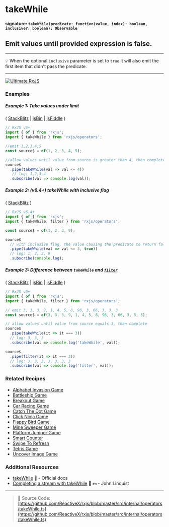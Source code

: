 # takeWhile

#### signature: `takeWhile(predicate: function(value, index): boolean, inclusive?: boolean): Observable`

## Emit values until provided expression is false.

---

💡 When the optional `inclusive` parameter is set to `true` it will also
emit the first item that didn't pass the predicate.

---

[![Ultimate RxJS](https://drive.google.com/uc?export=view&id=1htrban3k3Z8CxiKwEV6bdmxW5Wu8xdWX "Ultimate RxJS")](https://ultimatecourses.com/courses/rxjs?ref=4)

### Examples

##### Example 1: Take values under limit

(
[StackBlitz](https://stackblitz.com/edit/typescript-af3hdf?file=index.ts&devtoolsheight=100)
| [jsBin](http://jsbin.com/zanefaqexu/1/edit?js,console) |
[jsFiddle](https://jsfiddle.net/btroncone/yakd4jgc/) )

```js
// RxJS v6+
import { of } from 'rxjs';
import { takeWhile } from 'rxjs/operators';

//emit 1,2,3,4,5
const source$ = of(1, 2, 3, 4, 5);

//allow values until value from source is greater than 4, then complete
source$
  .pipe(takeWhile(val => val <= 4))
   // log: 1,2,3,4
  .subscribe(val => console.log(val));
```

##### Example 2: (v6.4+) takeWhile with inclusive flag

(
[StackBlitz](https://stackblitz.com/edit/typescript-3bwfup?file=index.ts&devtoolsheight=100)
)

```js
// RxJS v6.4+
import { of } from 'rxjs';
import { takeWhile, filter } from 'rxjs/operators';

const source$ = of(1, 2, 3, 9);

source$
  // with inclusive flag, the value causing the predicate to return false will also be emitted
  .pipe(takeWhile(val => val <= 3, true))
  // log: 1, 2, 3, 9
  .subscribe(console.log);
```

##### Example 3: Difference between `takeWhile` and [`filter`](filter.md)

(
[StackBlitz](https://stackblitz.com/edit/typescript-roozza?file=index.ts&devtoolsheight=100)
| [jsBin](http://jsbin.com/yatoqurewi/1/edit?js,console) |
[jsFiddle](https://jsfiddle.net/r497jgw3/4/) )

```js
// RxJS v6+
import { of } from 'rxjs';
import { takeWhile, filter } from 'rxjs/operators';

// emit 3, 3, 3, 9, 1, 4, 5, 8, 96, 3, 66, 3, 3, 3
const source$ = of(3, 3, 3, 9, 1, 4, 5, 8, 96, 3, 66, 3, 3, 3);

// allow values until value from source equals 3, then complete
source$
  .pipe(takeWhile(it => it === 3))
  // log: 3, 3, 3
  .subscribe(val => console.log('takeWhile', val));

source$
  .pipe(filter(it => it === 3))
  // log: 3, 3, 3, 3, 3, 3, 3
  .subscribe(val => console.log('filter', val));
```

### Related Recipes

- [Alphabet Invasion Game](../../recipes/alphabet-invasion-game.md)
- [Battleship Game](../../recipes/battleship-game.md)
- [Breakout Game](../../recipes/breakout-game.md)
- [Car Racing Game](../../recipes/car-racing-game.md)
- [Catch The Dot Game](../../recipes/catch-the-dot-game.md)
- [Click Ninja Game](../../recipes/click-ninja-game.md)
- [Flappy Bird Game](../../recipes/flappy-bird-game.md)
- [Mine Sweeper Game](../../recipes/mine-sweeper-game.md)
- [Platform Jumper Game](../../recipes/platform-jumper-game.md)
- [Smart Counter](../../recipes/smartcounter.md)
- [Swipe To Refresh](../../recipes/swipe-to-refresh.md)
- [Tetris Game](../../recipes/tetris-game.md)
- [Uncover Image Game](../../recipes/uncover-image-game.md)

### Additional Resources

- [takeWhile](https://rxjs-dev.firebaseapp.com/api/operators/takeWhile)
  :newspaper: - Official docs
- [Completing a stream with takeWhile](https://egghead.io/lessons/rxjs-completing-a-stream-with-takewhile?course=step-by-step-async-javascript-with-rxjs)
  🎥 💵 - John Linquist

---

> :file_folder: Source Code:
> [https://github.com/ReactiveX/rxjs/blob/master/src/internal/operators/takeWhile.ts](https://github.com/ReactiveX/rxjs/blob/master/src/internal/operators/takeWhile.ts)

